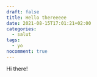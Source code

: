 ```yaml
---
draft: false
title: Hello thereeeee
date: 2021-08-15T17:01:21+02:00
categories:
  - salut
tags:
  - yo
nocomment: true
---
```


Hi there!
